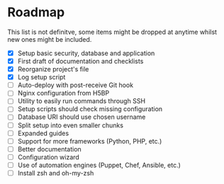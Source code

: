 # Roadmap

This list is not definitve, some items might be dropped at anytime whilst new ones might be included.

- [x] Setup basic security, database and application
- [x] First draft of documentation and checklists
- [x] Reorganize project's file
- [x] Log setup script
- [ ] Auto-deploy with post-receive Git hook
- [ ] Nginx configuration from H5BP
- [ ] Utility to easily run commands through SSH
- [ ] Setup scripts should check missing configuration
- [ ] Database URI should use chosen username
- [ ] Split setup into even smaller chunks
- [ ] Expanded guides
- [ ] Support for more frameworks (Python, PHP, etc.)
- [ ] Better documentation
- [ ] Configuration wizard
- [ ] Use of automation engines (Puppet, Chef, Ansible, etc.)
- [ ] Install zsh and oh-my-zsh